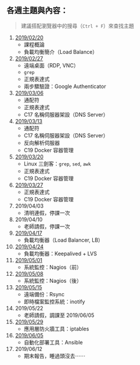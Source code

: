 ## 各週主題與內容：
> 建議搭配瀏覽器中的搜尋（`Ctrl + F`）來查找主題

1. [2019/02/20](W1%2020190220.md)
   * 課程概論
   * 負載均衡簡介（Load Balance）
2. [2019/02/27](W2%2020190227.md)
   * 遠端桌面（RDP, VNC）
   * `grep`
   * 正規表達式
   * 兩步驟驗證：Google Authenticator
3. [2019/03/06](W3%2020190306.md)
   * 通配符
   * 正規表達式
   * C17 名稱伺服器架設（DNS Server）
4. [2019/03/13](W4%2020190313.md)
   * 通配符
   * C17 名稱伺服器架設（DNS Server）
   * 反向解析伺服器
   * C19 Docker 容器管理
5. [2019/03/20](W5%20190320.md)
   * Linux 三劍客：`grep`, `sed`, `awk`
   * 正規表達式
   * C19 Docker 容器管理
6. [2019/03/27](W6%2020190327.md)
   * 正規表達式
   * C19 Docker 容器管理
7. 2019/04/03
   * 清明連假，停課一次
8. 2019/04/10
   * 老師請假，停課一次
9. [2019/04/17](W9%2020190417.md)
   * 負載均衡器（Load Balancer, LB）
10. [2019/04/24](W10%2020190424.md)
    * 負載均衡器：Keepalived + LVS
11. [2019/05/01](W11%2020190501.md)
    * 系統監控：Nagios（前）
12. [2019/05/08](W12%2020190508.md)
    * 系統監控：Nagios（後）
13. [2019/05/15](W13%2020190515.md)
    * 遠端備份：Rsync
    * 即時檔案監控系統：inotify
14. 2019/05/22
    * 老師請假，調課至 2019/06/05
15. [2019/05/29](W15%2020190529.md)
    * 應用層防火牆工具：iptables
16. [2019/06/05](W16%2020190605.md)
    * 自動化部署工具：Ansible
17. 2019/06/12
    * 期末報告，睡過頭沒去⋯⋯